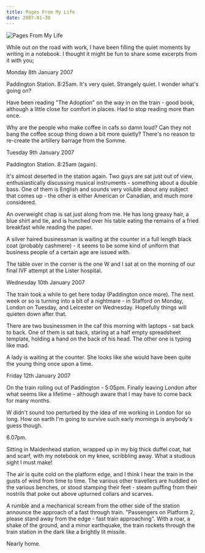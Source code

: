 ```yaml
---
title: Pages From My Life
date: 2007-01-30
---
```


![Pages From My Life](https://source.unsplash.com/4v9Kk01mEbY/1600x900)

While out on the road with work, I have been filling the quiet moments by writing in a notebook. I thought it might be fun to share some excerpts from it with you;

Monday 8th January 2007

Paddington Station. 8:25am. It's very quiet. Strangely quiet. I wonder what's going on?

Have been reading "The Adoption" on the way in on the train - good book, although a little close for comfort in places. Had to stop reading more than once.

Why are the people who make coffee in cafs so damn loud? Can they not bang the coffee scoup thing down a bit more quietly? There's no reason to re-create the artillery barrage from the Somme.

Tuesday 9th January 2007

Paddington Station. 8:25am (again).

It's almost deserted in the station again. Two guys are sat just out of view, enthusiastically discussing musical instruments - something about a double bass. One of them is English and sounds very voluble about any subject that comes up - the other is either American or Canadian, and much more considered.

An overweight chap is sat just along from me. He has long greasy hair, a blue shirt and tie, and is hunched over his table eating the remains of a fried breakfast while reading the paper.

A silver haired businessman is waiting at the counter in a full length black coat (probably cashmere) - it seems to be some kind of uniform that business people of a certain age are issued with.

The table over in the corner is the one W and I sat at on the morning of our final IVF attempt at the Lister hospital.

Wednesday 10th January 2007

The train took a while to get here today (Paddington once more). The next week or so is turning into a bit of a nightmare - in Stafford on Monday, London on Tuesday, and Leicester on Wednesday. Hopefully things will quieten down after that.

There are two businessmen in the caf this morning with laptops - sat back to back. One of them is sat back, staring at a half empty spreadsheet template, holding a hand on the back of his head. The other one is typing like mad.

A lady is waiting at the counter. She looks like she would have been quite the young thing once upon a time.

Friday 12th January 2007

On the train rolling out of Paddington - 5:05pm. Finally leaving London after what seems like a lifetime - although aware that I may have to come back for many months.

W didn't sound too perturbed by the idea of me working in London for so long. How on earth I'm going to survive such early mornings is anybody's guess though.

6.07pm.

Sitting in Maidenhead station, wrapped up in my big thick duffel coat, hat and scarf, with my notebook on my knee, scribbling away. What a studious sight I must make!

The air is quite cold on the platform edge, and I think I hear the train in the gusts of wind from time to time. The various other travellers are huddled on the various benches, or stood stamping their feet - steam puffing from their nostrils that poke out above upturned collars and scarves.

A rumble and a mechanical scream from the other side of the station announce the approach of a fast through train. "Passengers on Platform 2, please stand away from the edge - fast train approaching". With a roar, a shake of the ground, and a minor earthquake, the train rockets through the train station in the dark like a brightly lit missile.

Nearly home.